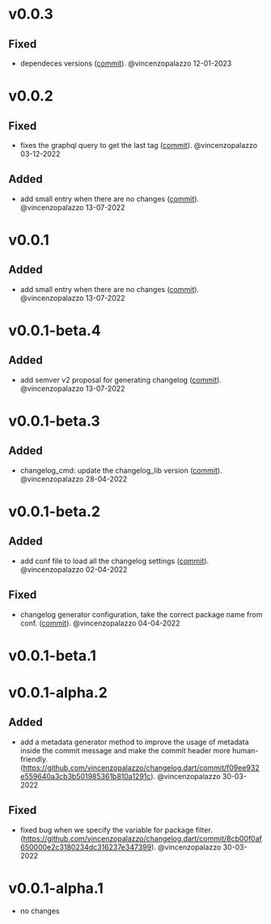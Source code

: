# v0.0.3

## Fixed
- dependeces versions ([commit](https://github.com/vincenzopalazzo/changelog.dart/commit/be915f1e6d6ccfc8583c36ed5c6e69569b3a2677)). @vincenzopalazzo 12-01-2023


# v0.0.2

## Fixed
- fixes the graphql query to get the last tag ([commit](https://github.com/vincenzopalazzo/changelog.dart/commit/f8d2f553247be4affa65f402ca7b434213be023d)). @vincenzopalazzo 03-12-2022

## Added
- add small entry when there are no changes ([commit](https://github.com/vincenzopalazzo/changelog.dart/commit/47b71f00251dc507ae7d61b8c229743defbb3534)). @vincenzopalazzo 13-07-2022


# v0.0.1

## Added
- add small entry when there are no changes ([commit](https://github.com/vincenzopalazzo/changelog.dart/commit/47b71f00251dc507ae7d61b8c229743defbb3534)). @vincenzopalazzo 13-07-2022


# v0.0.1-beta.4

## Added
- add semver v2 proposal for generating changelog ([commit](https://github.com/vincenzopalazzo/changelog.dart/commit/d85ad89b31c960680cac0cfda361b44fb66f878f)). @vincenzopalazzo 13-07-2022


# v0.0.1-beta.3

## Added
- changelog_cmd: update the changelog_lib version ([commit](https://github.com/vincenzopalazzo/changelog.dart/commit/9c5e2bffb07e128c14cad155ebcb624f85d6d701)). @vincenzopalazzo 28-04-2022


# v0.0.1-beta.2

## Added
- add conf file to load all the changelog settings ([commit](https://github.com/vincenzopalazzo/changelog.dart/commit/321faaf4c6274b64cc2a636fda5810561aff7841)). @vincenzopalazzo 02-04-2022

## Fixed
- changelog generator configuration, take the correct package name from conf. ([commit](https://github.com/vincenzopalazzo/changelog.dart/commit/8e4c533e9772d9310dee6a4165515d7d8e2a36ab)). @vincenzopalazzo 04-04-2022


# v0.0.1-beta.1


# v0.0.1-alpha.2

## Added
- add a metadata generator method to improve the usage of metadata inside the commit message and make the commit header more human-friendly. (https://github.com/vincenzopalazzo/changelog.dart/commit/f09ee932e559640a3cb3b501985361b810a1291c). @vincenzopalazzo 30-03-2022
## Fixed
- fixed bug when we specify the variable for package filter. (https://github.com/vincenzopalazzo/changelog.dart/commit/8cb00f0af650000e2c3180234dc316237e347399). @vincenzopalazzo 30-03-2022


# v0.0.1-alpha.1
- no changes
